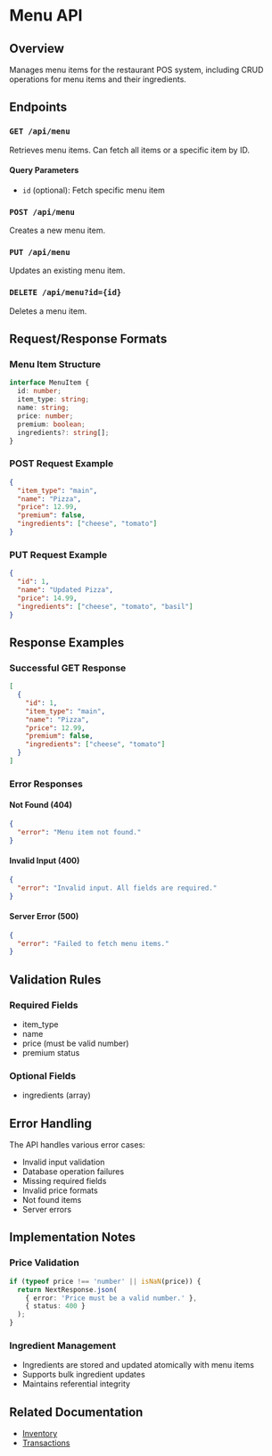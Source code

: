 # Menu API

## Overview

Manages menu items for the restaurant POS system, including CRUD operations for menu items and their ingredients.

## Endpoints

### `GET /api/menu`
Retrieves menu items. Can fetch all items or a specific item by ID.

#### Query Parameters
- `id` (optional): Fetch specific menu item

### `POST /api/menu`
Creates a new menu item.

### `PUT /api/menu`
Updates an existing menu item.

### `DELETE /api/menu?id={id}`
Deletes a menu item.

## Request/Response Formats

### Menu Item Structure
```typescript
interface MenuItem {
  id: number;
  item_type: string;
  name: string;
  price: number;
  premium: boolean;
  ingredients?: string[];
}
```

### POST Request Example
```json
{
  "item_type": "main",
  "name": "Pizza",
  "price": 12.99,
  "premium": false,
  "ingredients": ["cheese", "tomato"]
}
```

### PUT Request Example
```json
{
  "id": 1,
  "name": "Updated Pizza",
  "price": 14.99,
  "ingredients": ["cheese", "tomato", "basil"]
}
```

## Response Examples

### Successful GET Response
```json
[
  {
    "id": 1,
    "item_type": "main",
    "name": "Pizza",
    "price": 12.99,
    "premium": false,
    "ingredients": ["cheese", "tomato"]
  }
]
```

### Error Responses

#### Not Found (404)
```json
{
  "error": "Menu item not found."
}
```

#### Invalid Input (400)
```json
{
  "error": "Invalid input. All fields are required."
}
```

#### Server Error (500)
```json
{
  "error": "Failed to fetch menu items."
}
```

## Validation Rules

### Required Fields
- item_type
- name
- price (must be valid number)
- premium status

### Optional Fields
- ingredients (array)

## Error Handling

The API handles various error cases:
- Invalid input validation
- Database operation failures
- Missing required fields
- Invalid price formats
- Not found items
- Server errors

## Implementation Notes

### Price Validation
```typescript
if (typeof price !== 'number' || isNaN(price)) {
  return NextResponse.json(
    { error: 'Price must be a valid number.' },
    { status: 400 }
  );
}
```

### Ingredient Management
- Ingredients are stored and updated atomically with menu items
- Supports bulk ingredient updates
- Maintains referential integrity

## Related Documentation
- [Inventory](./inventory.md)
- [Transactions](./transactions.md)